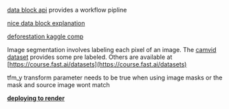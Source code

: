 [data block api](https://docs.fast.ai/data_block.html) provides a workflow pipline

[nice data block explanation](https://blog.usejournal.com/finding-data-block-nirvana-a-journey-through-the-fastai-data-block-api-c38210537fe4)

[deforestation kaggle comp](https://www.kaggle.com/c/planet-understanding-the-amazon-from-space)

Image segmentation involves labeling each pixel of an image. The [camvid dataset](http://mi.eng.cam.ac.uk/research/projects/VideoRec/CamVid/) provides some pre labeled. Others are available 
at [https://course.fast.ai/datasets](https://course.fast.ai/datasets)

tfm_y transform parameter needs to be true when using image masks or the mask and source image wont match

[**deploying to render**](https://course.fast.ai/deployment_render.html)





